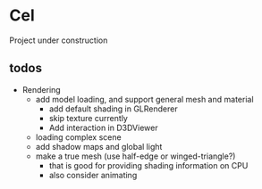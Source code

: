 # Cel

Project under construction

## todos

- Rendering
  - add model loading, and support general mesh and material
    - add default shading in GLRenderer 
    - skip texture currently
	- Add interaction in D3DViewer
  - loading complex scene
  - add shadow maps and global light
  - make a true mesh (use half-edge or winged-triangle?)
    - that is good for providing shading information on CPU
    - also consider animating
